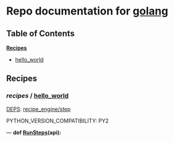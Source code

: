 <!--- AUTOGENERATED BY `./recipes.py test train` -->
# Repo documentation for [golang](https://go-review.googlesource.com/build.git)
## Table of Contents

**[Recipes](#Recipes)**
  * [hello_world](#recipes-hello_world)
## Recipes

### *recipes* / [hello\_world](/recipes/recipes/hello_world.py)

[DEPS](/recipes/recipes/hello_world.py#7): [recipe\_engine/step][recipe_engine/recipe_modules/step]

PYTHON_VERSION_COMPATIBILITY: PY2

&mdash; **def [RunSteps](/recipes/recipes/hello_world.py#11)(api):**

[recipe_engine/recipe_modules/step]: https://chromium.googlesource.com/infra/luci/recipes-py.git/+/928ef440687fbb8428c428b03819ebbb57a24ac8/README.recipes.md#recipe_modules-step
